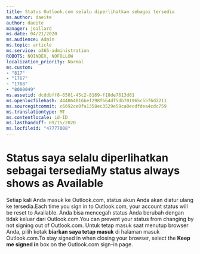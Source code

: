 ```yaml
---
title: Status Outlook.com selalu diperlihatkan sebagai tersedia
ms.author: daeite
author: daeite
manager: joallard
ms.date: 04/21/2020
ms.audience: Admin
ms.topic: article
ms.service: o365-administration
ROBOTS: NOINDEX, NOFOLLOW
localization_priority: Normal
ms.custom:
- "817"
- "1767"
- "1768"
- "8000049"
ms.assetid: dcddbff8-6501-45c2-8169-f18de7613d81
ms.openlocfilehash: 444864816bef298f664df5db701965c55f6d2211
ms.sourcegitcommit: c6692ce0fa1358ec3529e59ca0ecdfdea4cdc759
ms.translationtype: MT
ms.contentlocale: id-ID
ms.lasthandoff: 09/15/2020
ms.locfileid: "47777008"
---
```

# <a name="my-status-always-shows-as-available"></a><span data-ttu-id="f249e-102">Status saya selalu diperlihatkan sebagai tersedia</span><span class="sxs-lookup"><span data-stu-id="f249e-102">My status always shows as Available</span></span>

<span data-ttu-id="f249e-103">Setiap kali Anda masuk ke Outlook.com, status akun Anda akan diatur ulang ke tersedia.</span><span class="sxs-lookup"><span data-stu-id="f249e-103">Each time you sign in to Outlook.com, your account status will be reset to Available.</span></span> <span data-ttu-id="f249e-104">Anda bisa mencegah status Anda berubah dengan tidak keluar dari Outlook.com.</span><span class="sxs-lookup"><span data-stu-id="f249e-104">You can prevent your status from changing by not signing out of Outlook.com.</span></span> <span data-ttu-id="f249e-105">Untuk tetap masuk saat menutup browser Anda, pilih kotak **biarkan saya tetap masuk** di halaman masuk Outlook.com.</span><span class="sxs-lookup"><span data-stu-id="f249e-105">To stay signed in when closing your browser, select the **Keep me signed in** box on the Outlook.com sign-in page.</span></span>
